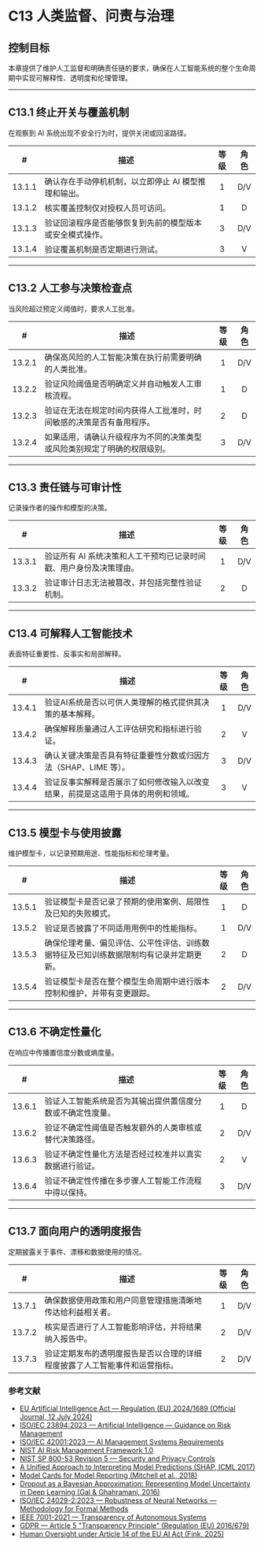 # C13 人类监督、问责与治理

## 控制目标

本章提供了维护人工监督和明确责任链的要求，确保在人工智能系统的整个生命周期中实现可解释性、透明度和伦理管理。

---

## C13.1 终止开关与覆盖机制

在观察到 AI 系统出现不安全行为时，提供关闭或回滚路径。

|   #    | 描述                           | 等级  | 角色  |
| :----: | ---------------------------- | :-: | :-: |
| 13.1.1 | 确认存在手动停机机制，以立即停止 AI 模型推理和输出。 |  1  | D/V |
| 13.1.2 | 核实覆盖控制仅对授权人员可访问。             |  1  |  D  |
| 13.1.3 | 验证回滚程序是否能够恢复到先前的模型版本或安全模式操作。 |  3  | D/V |
| 13.1.4 | 验证覆盖机制是否定期进行测试。              |  3  |  V  |

---

## C13.2 人工参与决策检查点

当风险超过预定义阈值时，要求人工批准。

|   #    | 描述                                   | 等级  | 角色  |
| :----: | ------------------------------------ | :-: | :-: |
| 13.2.1 | 确保高风险的人工智能决策在执行前需要明确的人类批准。           |  1  | D/V |
| 13.2.2 | 验证风险阈值是否明确定义并自动触发人工审核流程。             |  1  |  D  |
| 13.2.3 | 验证在无法在规定时间内获得人工批准时，时间敏感的决策是否有备用程序。   |  2  |  D  |
| 13.2.4 | 如果适用，请确认升级程序为不同的决策类型或风险类别规定了明确的权限级别。 |  3  | D/V |

---

## C13.3 责任链与可审计性

记录操作者的操作和模型的决策。

|   #    | 描述                                  | 等级  | 角色  |
| :----: | ----------------------------------- | :-: | :-: |
| 13.3.1 | 验证所有 AI 系统决策和人工干预均已记录时间戳、用户身份及决策理由。 |  1  | D/V |
| 13.3.2 | 验证审计日志无法被篡改，并包括完整性验证机制。             |  2  |  D  |

---

## C13.4 可解释人工智能技术

表面特征重要性、反事实和局部解释。

|   #    | 描述                                       | 等级  | 角色  |
| :----: | ---------------------------------------- | :-: | :-: |
| 13.4.1 | 验证AI系统是否以可供人类理解的格式提供其决策的基本解释。            |  1  | D/V |
| 13.4.2 | 确保解释质量通过人工评估研究和指标进行验证。                   |  2  |  V  |
| 13.4.3 | 确认关键决策是否具有特征重要性分数或归因方法（SHAP、LIME 等）。     |  3  | D/V |
| 13.4.4 | 验证反事实解释是否展示了如何修改输入以改变结果，前提是这适用于具体的用例和领域。 |  3  |  V  |

---

## C13.5 模型卡与使用披露

维护模型卡，以记录预期用途、性能指标和伦理考量。

|   #    | 描述                                          | 等级  | 角色  |
| :----: | ------------------------------------------- | :-: | :-: |
| 13.5.1 | 验证模型卡是否记录了预期的使用案例、局限性及已知的失败模式。              |  1  |  D  |
| 13.5.2 | 验证是否披露了不同适用用例中的性能指标。                        |  1  | D/V |
| 13.5.3 | 确保伦理考量、偏见评估、公平性评估、训练数据特征及已知训练数据限制均有记录并定期更新。 |  2  |  D  |
| 13.5.4 | 验证模型卡是否在整个模型生命周期中进行版本控制和维护，并带有变更跟踪。         |  2  | D/V |

---

## C13.6 不确定性量化

在响应中传播置信度分数或熵度量。

|   #    | 描述                            | 等级  | 角色  |
| :----: | ----------------------------- | :-: | :-: |
| 13.6.1 | 验证人工智能系统是否为其输出提供置信度分数或不确定性度量。 |  1  |  D  |
| 13.6.2 | 验证不确定性阈值是否触发额外的人类审核或替代决策路径。   |  2  | D/V |
| 13.6.3 | 验证不确定性量化方法是否经过校准并以真实数据进行验证。   |  2  |  V  |
| 13.6.4 | 验证不确定性传播在多步骤人工智能工作流程中得以保持。    |  3  | D/V |

---

## C13.7 面向用户的透明度报告

定期披露关于事件、漂移和数据使用的情况。

|   #    | 描述                                    | 等级  | 角色  |
| :----: | ------------------------------------- | :-: | :-: |
| 13.7.1 | 确保数据使用政策和用户同意管理措施清晰地传达给利益相关者。         |  1  | D/V |
| 13.7.2 | 核实是否进行了人工智能影响评估，并将结果纳入报告中。            |  2  | D/V |
| 13.7.3 | 验证定期发布的透明度报告是否以合理的详细程度披露了人工智能事件和运营指标。 |  2  | D/V |

### 参考文献

* [EU Artificial Intelligence Act — Regulation (EU) 2024/1689 (Official Journal, 12 July 2024)](https://eur-lex.europa.eu/eli/reg/2024/1689/oj)
* [ISO/IEC 23894:2023 — Artificial Intelligence — Guidance on Risk Management](https://www.iso.org/standard/77304.html)
* [ISO/IEC 42001:2023 — AI Management Systems Requirements](https://www.iso.org/standard/81230.html)
* [NIST AI Risk Management Framework 1.0](https://nvlpubs.nist.gov/nistpubs/ai/nist.ai.100-1.pdf)
* [NIST SP 800-53 Revision 5 — Security and Privacy Controls](https://nvlpubs.nist.gov/nistpubs/SpecialPublications/NIST.SP.800-53r5.pdf)
* [A Unified Approach to Interpreting Model Predictions (SHAP, ICML 2017)](https://arxiv.org/abs/1705.07874)
* [Model Cards for Model Reporting (Mitchell et al., 2018)](https://arxiv.org/abs/1810.03993)
* [Dropout as a Bayesian Approximation: Representing Model Uncertainty in Deep Learning (Gal & Ghahramani, 2016)](https://arxiv.org/abs/1506.02142)
* [ISO/IEC 24029-2:2023 — Robustness of Neural Networks — Methodology for Formal Methods](https://www.iso.org/standard/79804.html)
* [IEEE 7001-2021 — Transparency of Autonomous Systems](https://standards.ieee.org/ieee/7001/6929/)
* [GDPR — Article 5 "Transparency Principle" (Regulation (EU) 2016/679)](https://eur-lex.europa.eu/legal-content/EN/TXT/PDF/?uri=CELEX%3A32016R0679)
* [Human Oversight under Article 14 of the EU AI Act (Fink, 2025)](https://papers.ssrn.com/sol3/papers.cfm?abstract_id=5147196)

